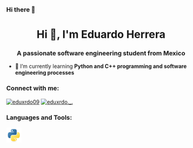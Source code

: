 ### Hi there 👋
<h1 align="center">Hi 👋, I'm Eduardo Herrera</h1>
<h3 align="center">A passionate software engineering student from Mexico</h3>

- 🌱 I’m currently learning **Python and C++ programming and software engineering processes**

<h3 align="left">Connect with me:</h3>
<p align="left">
<a href="https://instagram.com/eduxrdo09" target="blank"><img align="center" src="https://raw.githubusercontent.com/rahuldkjain/github-profile-readme-generator/master/src/images/icons/Social/instagram.svg" alt="eduxrdo09" height="30" width="40" /></a>
<a href="https://discord.gg/eduxrdo._." target="blank"><img align="center" src="https://raw.githubusercontent.com/rahuldkjain/github-profile-readme-generator/master/src/images/icons/Social/discord.svg" alt="eduxrdo._." height="30" width="40" /></a>
</p>

<h3 align="left">Languages and Tools:</h3>
<p align="left"> <a href="https://www.python.org" target="_blank" rel="noreferrer"> <img src="https://raw.githubusercontent.com/devicons/devicon/master/icons/python/python-original.svg" alt="python" width="40" height="40"/> </a> </p>
